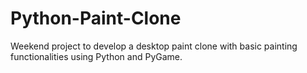 # Python-Paint-Clone
Weekend project to develop a desktop paint clone with basic painting functionalities using Python and PyGame.
